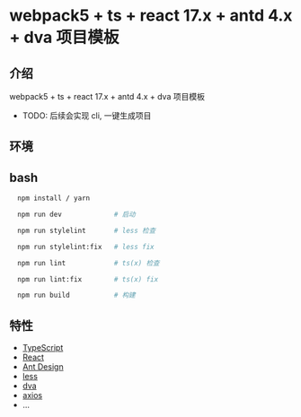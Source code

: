 # webpack5 + ts + react 17.x + antd 4.x + dva 项目模板

## 介绍

webpack5 + ts + react 17.x + antd 4.x + dva 项目模板

- TODO: 后续会实现 cli, 一键生成项目

## 环境

## bash

```bash
  npm install / yarn

  npm run dev             # 启动

  npm run stylelint       # less 检查

  npm run stylelint:fix   # less fix

  npm run lint            # ts(x) 检查

  npm run lint:fix        # ts(x) fix

  npm run build           # 构建
```

## 特性

- [TypeScript](http://www.typescriptlang.org/)
- [React](https://reactjs.org/)
- [Ant Design](https://ant.design/components/overview-cn/)
- [less](https://less.bootcss.com/)
- [dva](https://dvajs.com/guide/concepts.html#router)
- [axios](http://www.axios-js.com/docs/)
- ...
